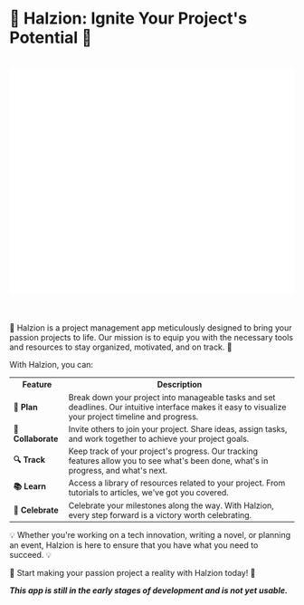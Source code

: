 <h1>🚀 Halzion: Ignite Your Project's Potential 🚀</h1>

<div align="center">
	<br>
	<a href="https://github.com/ikoshura/Halzion/blame/main/header.svg">
		<img src="header.svg" width="800" height="400">
	</a>
	<br>
</div>

<br>
<br>

<p>🌟 Halzion is a project management app meticulously designed to bring your passion projects to life. Our mission is to equip you with the necessary tools and resources to stay organized, motivated, and on track. 🌟</p>
<p>With Halzion, you can:</p>
<table>
  <tr>
    <th>Feature</th>
    <th>Description</th>
  </tr>
  <tr>
    <td><strong>📝 Plan</strong></td>
    <td>Break down your project into manageable tasks and set deadlines. Our intuitive interface makes it easy to visualize your project timeline and progress.</td>
  </tr>
  <tr>
    <td><strong>🤝 Collaborate</strong></td>
    <td>Invite others to join your project. Share ideas, assign tasks, and work together to achieve your project goals.</td>
  </tr>
  <tr>
    <td><strong>🔍 Track</strong></td>
    <td>Keep track of your project's progress. Our tracking features allow you to see what's been done, what's in progress, and what's next.</td>
  </tr>
  <tr>
    <td><strong>📚 Learn</strong></td>
    <td>Access a library of resources related to your project. From tutorials to articles, we've got you covered.</td>
  </tr>
  <tr>
    <td><strong>🎉 Celebrate</strong></td>
    <td>Celebrate your milestones along the way. With Halzion, every step forward is a victory worth celebrating.</td>
  </tr>
</table>

<p> 💡 Whether you're working on a tech innovation, writing a novel, or planning an event, Halzion is here to ensure that you have what you need to succeed. 💡</p>
<p> 🎯 Start making your passion project a reality with Halzion today! 🎯</p>

<p><strong><em>This app is still in the early stages of development and is not yet usable.</em></strong></p>



